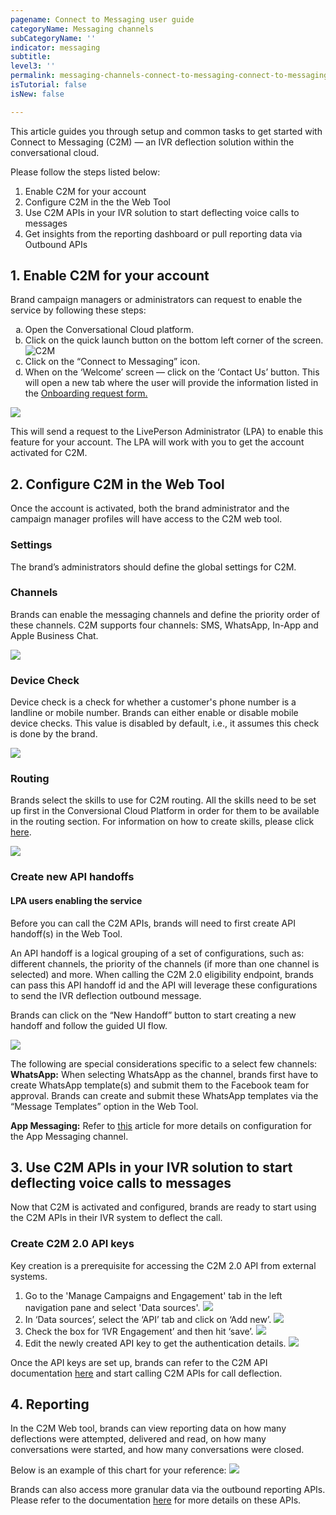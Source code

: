 ```yaml
---
pagename: Connect to Messaging user guide 
categoryName: Messaging channels
subCategoryName: ''
indicator: messaging
subtitle: 
level3: ''
permalink: messaging-channels-connect-to-messaging-connect-to-messaging-user-guide.html
isTutorial: false
isNew: false

---
```


This article guides you through setup and common tasks to get started with Connect to Messaging (C2M) — an IVR deflection solution within the conversational cloud. 

Please follow the steps listed below:
1. Enable C2M for your account
2. Configure C2M in the the Web Tool 
3. Use C2M APIs in your IVR solution to start deflecting voice calls to messages
4. Get insights from the reporting dashboard or pull reporting data via Outbound APIs


## 1. Enable C2M for your account
Brand campaign managers or administrators can request to enable the service by following these steps:
<div><ol type="a">
  <li>Open the Conversational Cloud platform.</li>
  <li>Click on the quick launch button on the bottom left corner of the screen. </li>
    <img src="/img/c2m_user_guide_1.png" alt="C2M"/>  
  <li>Click on the “Connect to Messaging” icon.</li>
  <li>When on the ‘Welcome’ screen — click on the ‘Contact Us’ button. This will open a new tab where the user will provide the information listed in the <a href="https://docs.google.com/forms/d/e/1FAIpQLScTClhEWoHlQ0gvz3d51RowfBFaA2fjude9WQrI5kECk3KMgA/viewform" target="_blank">Onboarding request form.</a></li>
</ol></div>

![](img/c2m_user_guide_2.png)

This will send a request to the LivePerson Administrator (LPA) to enable this feature for your account. The LPA will work with you to get the account activated for C2M. 


## 2. Configure C2M in the Web Tool 
Once the account is activated, both the brand administrator and the campaign manager profiles will have access to the C2M web tool. 

### Settings
The brand’s administrators should define the global settings for C2M.

### Channels
Brands can enable the messaging channels and define the priority order of these channels. C2M supports four channels: SMS, WhatsApp, In-App and Apple Business Chat.

![](img/c2m_user_guide_3.png)

### Device Check
Device check is a check for whether a customer's phone number is a landline or mobile number. Brands can either enable or disable mobile device checks. This value is disabled by default, i.e., it assumes this check is done by the brand.

![](img/c2m_user_guide_4.png)

### Routing
Brands select the skills to use for C2M routing. All the skills need to be set up first in the Conversional Cloud Platform in order for them to be available in the routing section. For information on how to create skills, please click [here](https://knowledge.liveperson.com/admin-settings-skills-groups-connect-visitors-to-agents-by-skills.html). 

![](img/c2m_user_guide_5.png)

### Create new API handoffs
#### LPA users enabling the service
Before you can call the C2M APIs, brands will need to first create API handoff(s) in the Web Tool. 

An API handoff is a logical grouping of a set of configurations, such as: different channels, the priority of the channels (if more than one channel is selected) and more. When calling the C2M 2.0 eligibility endpoint, brands can pass this API handoff id and the API will leverage these configurations to send the IVR deflection outbound message.

Brands can click on the “New Handoff” button to start creating a new handoff and follow the guided UI flow.

![](img/c2m_user_guide_6.png)

The following are special considerations specific to a select few channels:
**WhatsApp:** When selecting WhatsApp as the channel, brands first have to create WhatsApp template(s) and submit them to the Facebook team for approval. Brands can create and submit these WhatsApp templates via the “Message Templates” option in the Web Tool. 

**App Messaging:** Refer to [this](https://knowledge.liveperson.com/messaging-channels-connect-to-messaging-connect-to-app-messaging.html) article for more details on configuration for the App Messaging channel.

## 3. Use C2M APIs in your IVR solution to start deflecting voice calls to messages
Now that C2M is activated and configured, brands are ready to start using the C2M APIs in their IVR system to deflect the call.

### Create C2M 2.0 API keys
Key creation is a prerequisite for accessing the C2M 2.0 API from external systems. 

1. Go to the 'Manage Campaigns and Engagement' tab in the left navigation pane and select 'Data sources'. 
![](img/c2m_user_guide_7.png)
2. In ‘Data sources’, select the ‘API’ tab and click on ‘Add new’.
![](img/c2m_user_guide_8.png)
3. Check the box for ‘IVR Engagement’ and then hit ‘save’.
![](img/c2m_user_guide_9.png)
4. Edit the newly created API key to get the authentication details.
![](img/c2m_user_guide_10.png)

Once the API keys are set up, brands can refer to the C2M API documentation [here](https://developers.liveperson.com/connect-to-messaging-api.html) and start calling C2M APIs for call deflection.

## 4. Reporting
In the C2M Web tool, brands can view reporting data on how many deflections were attempted, delivered and read, on how many conversations were started, and how many conversations were closed. 

Below is an example of this chart for your reference:
![](img/c2m_user_guide_11.png)

Brands can also access more granular data via the outbound reporting APIs. Please refer to the documentation [here](https://developers.liveperson.com/outbound-reporting-api-overview.html) for more details on these APIs. 